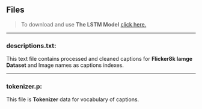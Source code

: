 ## Files
> To download and use **The LSTM Model** <a href='https://drive.google.com/drive/folders/1VavOXKeBD2JnMCtS4FrbEz01AuYPp302?usp=drive_link'>click here.</a>

<hr>

### descriptions.txt:
This text file contains processed and cleaned captions for **Flicker8k Iamge Dataset** and Image names as captions indexes.

<hr>

### tokenizer.p:
This file is **Tokenizer** data for vocabulary of captions.
